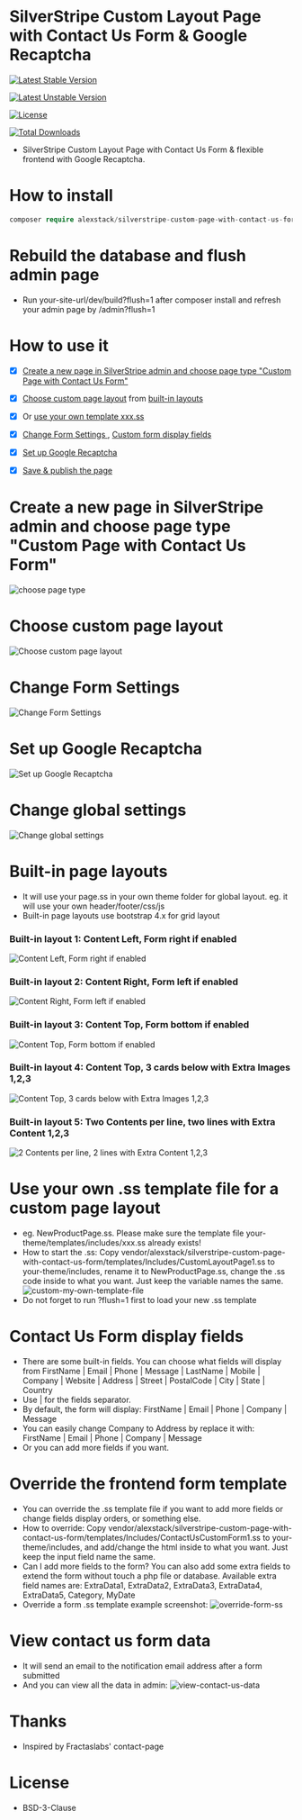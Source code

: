 # SilverStripe Custom Layout Page with Contact Us Form & Google Recaptcha
[![Latest Stable Version](https://poser.pugx.org/alexstack/silverstripe-custom-page-with-contact-us-form/v/stable)](https://packagist.org/packages/alexstack/silverstripe-custom-page-with-contact-us-form)

[![Latest Unstable Version](https://poser.pugx.org/alexstack/silverstripe-custom-page-with-contact-us-form/v/unstable)](https://packagist.org/packages/alexstack/silverstripe-custom-page-with-contact-us-form)

[![License](https://poser.pugx.org/alexstack/silverstripe-custom-page-with-contact-us-form/license)](https://packagist.org/packages/alexstack/silverstripe-custom-page-with-contact-us-form)

[![Total Downloads](https://poser.pugx.org/alexstack/silverstripe-custom-page-with-contact-us-form/downloads)](https://packagist.org/packages/alexstack/silverstripe-custom-page-with-contact-us-form)

- SilverStripe Custom Layout Page with Contact Us Form & flexible frontend with Google Recaptcha.

# How to install

```php
composer require alexstack/silverstripe-custom-page-with-contact-us-form
```
# Rebuild the database and flush admin page
- Run your-site-url/dev/build?flush=1 after composer install and refresh your admin page by /admin?flush=1

# How to use it
- [x] [Create a new page in SilverStripe admin and choose page type "Custom Page with Contact Us Form"](#choose-page-type)
- [x] [Choose custom page layout](#select-page-layout) from [built-in layouts](#built-in-layouts)
- [x] Or [use your own template xxx.ss](#custom-ss)
- [x] [Change Form Settings ](#form-settings), [Custom form display fields](#display-fields)
- [x] [Set up Google Recaptcha](#set-up-google-recaptcha)
- [x] [Save & publish the page](#publish-page)


# <a name="choose-page-type"></a>Create a new page in SilverStripe admin and choose page type "Custom Page with Contact Us Form"
![choose page type](docs/images/choose-page-type.png "choose page type")

# <a name="select-page-layout"></a>Choose custom page layout
![Choose custom page layout](docs/images/select-page-layout.png "Choose custom page layout")

# <a name="form-settings"></a>Change Form Settings 
![Change Form Settings](docs/images/contact-us-form-settings.png "Change Form Settings")

# <a name="set-up-google-recaptcha"></a>Set up Google Recaptcha
![Set up Google Recaptcha](docs/images/set-up-google-recaptcha.png "Set up Google Recaptcha")

# Change global settings
![Change global settings](docs/images/global-settings.png "Change global settings")

# <a name="built-in-layouts"></a>Built-in page layouts
- It will use your page.ss in your own theme folder for global layout. eg. it will use your own header/footer/css/js
- Built-in page layouts use bootstrap 4.x for grid layout
### Built-in layout 1: Content Left, Form right if enabled 
![Content Left, Form right if enabled](docs/images/page-layout-001.png "Content Left, Form right if enabled")
### Built-in layout 2: Content Right, Form left if enabled  
![Content Right, Form left if enabled ](docs/images/page-layout-002.png "Content Right, Form left if enabled ")
### Built-in layout 3: Content Top, Form bottom if enabled  
![Content Top, Form bottom if enabled ](docs/images/page-layout-003.png "Content Top, Form bottom if enabled ")
### Built-in layout 4: Content Top, 3 cards below with Extra Images 1,2,3  
![Content Top, 3 cards below with Extra Images 1,2,3 ](docs/images/page-layout-004.png "Content Top, 3 cards below with Extra Images 1,2,3 ")
### Built-in layout 5: Two Contents per line, two lines with Extra Content 1,2,3  
![2 Contents per line, 2 lines with Extra Content 1,2,3 ](docs/images/page-layout-005.png "2 Contents per line, 2 lines with Extra Content 1,2,3 ")

# <a name="custom-ss"></a>Use your own .ss template file for a custom page layout
- eg. NewProductPage.ss. Please make sure the template file your-theme/templates/includes/xxx.ss already exists!
- How to start the .ss: Copy vendor/alexstack/silverstripe-custom-page-with-contact-us-form/templates/Includes/CustomLayoutPage1.ss to your-theme/includes, rename it to NewProductPage.ss, change the .ss code inside to what you want. Just keep the variable names the same.
![custom-my-own-template-file](docs/images/custom-my-own-template-file.png)
- Do not forget to run ?flush=1 first to load your new .ss template

# <a name="display-fields"></a>Contact Us Form display fields
- There are some built-in fields. You can choose what fields will display from FirstName | Email | Phone | Message | LastName | Mobile | Company | Website | Address | Street | PostalCode | City | State | Country 
- Use | for the fields separator. 
- By default, the form will display:  FirstName | Email | Phone | Company | Message
- You can easily change Company to Address by replace it with: FirstName | Email | Phone | Company | Message
- Or you can add more fields if you want.

# Override the frontend form template
- You can override the .ss template file if you want to add more fields or change fields display orders, or something else. 
- How to override: Copy vendor/alexstack/silverstripe-custom-page-with-contact-us-form/templates/Includes/ContactUsCustomForm1.ss to your-theme/includes, and add/change the html inside to what you want. Just keep the input field name the same.
- Can I add more fields to the form? You can also add some extra fields to extend the form without touch a php file or database. Available extra field names are: ExtraData1, ExtraData2, ExtraData3, ExtraData4, ExtraData5, Category, MyDate
- Override a form .ss template example screenshot:
![override-form-ss](docs/images/override-form-ss.png)

# View contact us form data
- It will send an email to the notification email address after a form submitted
- And you can view all the data in admin:
![view-contact-us-data](docs/images/view-contact-us-data.png)

# Thanks
- Inspired by Fractaslabs' contact-page

# License
- BSD-3-Clause